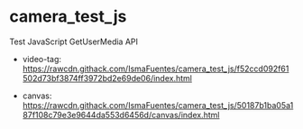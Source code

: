 # camera_test_js

Test JavaScript GetUserMedia API

- video-tag: https://rawcdn.githack.com/IsmaFuentes/camera_test_js/f52ccd092f61502d73bf3874ff3972bd2e69de06/index.html

- canvas: https://rawcdn.githack.com/IsmaFuentes/camera_test_js/50187b1ba05a187f108c79e3e9644da553d6456d/canvas/index.html
